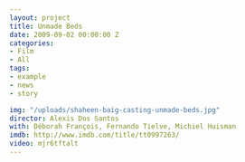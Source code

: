 ```yaml
---
layout: project
title: Unmade Beds
date: 2009-09-02 00:00:00 Z
categories:
- Film
- All
tags:
- example
- news
- story

img: "/uploads/shaheen-baig-casting-unmade-beds.jpg"
director: Alexis Dos Santos
with: Déborah François, Fernando Tielve, Michiel Huisman
imdb: http://www.imdb.com/title/tt0997263/
video: mjr6tftalt
---
```


